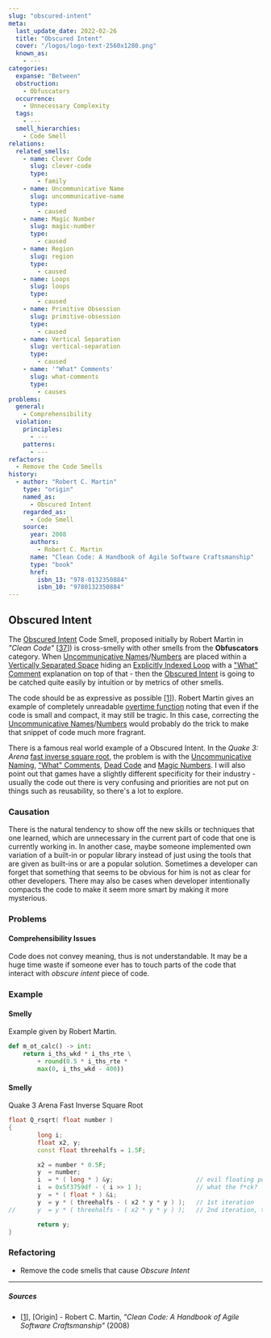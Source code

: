 ```yaml
---
slug: "obscured-intent"
meta:
  last_update_date: 2022-02-26
  title: "Obscured Intent"
  cover: "/logos/logo-text-2560x1280.png"
  known_as:
    - ---
categories:
  expanse: "Between"
  obstruction:
    - Obfuscators
  occurrence:
    - Unnecessary Complexity
  tags:
    - ---
  smell_hierarchies:
    - Code Smell
relations:
  related_smells:
    - name: Clever Code
      slug: clever-code
      type:
        - family
    - name: Uncommunicative Name
      slug: uncommunicative-name
      type:
        - caused
    - name: Magic Number
      slug: magic-number
      type:
        - caused
    - name: Region
      slug: region
      type:
        - caused
    - name: Loops
      slug: loops
      type:
        - caused
    - name: Primitive Obsession
      slug: primitive-obsession
      type:
        - caused
    - name: Vertical Separation
      slug: vertical-separation
      type:
        - caused
    - name: '"What" Comments'
      slug: what-comments
      type:
        - causes
problems:
  general:
    - Comprehensibility
  violation:
    principles:
      - ---
    patterns:
      - ---
refactors:
  - Remove the Code Smells
history:
  - author: "Robert C. Martin"
    type: "origin"
    named_as:
      - Obscured Intent
    regarded_as:
      - Code Smell
    source:
      year: 2008
      authors:
        - Robert C. Martin
      name: "Clean Code: A Handbook of Agile Software Craftsmanship"
      type: "book"
      href:
        isbn_13: "978-0132350884"
        isbn_10: "9780132350884"
---
```


## Obscured Intent

The [Obscured Intent](./obscured-intent.md) Code Smell, proposed initially by Robert Martin in _"Clean Code"_ [[37](#sources)]) is cross-smelly with other smells from the **Obfuscators** category. When [Uncommunicative Names](./uncommunicative-name.md)/[Numbers](./magic-number.md) are placed within a [Vertically Separated Space](./vertical-separation.md) hiding an [Explicitly Indexed Loop](./imperative-loops.md) with a ["What" Comment](./what-comment.md) explanation on top of that - then the [Obscured Intent](./obscured-intent.md) is going to be catched quite easily by intuition or by metrics of other smells.

The code should be as expressive as possible [[1](#sources)]). Robert Martin gives an example of completely unreadable [overtime function](#Obscured-Intent) noting that even if the code is small and compact, it may still be tragic. In this case, correcting the [Uncommunicative Names](./uncommunicative-name.md)/[Numbers](./magic-number.md) would probably do the trick to make that snippet of code much more fragrant.

There is a famous real world example of a Obscured Intent. In the _Quake 3: Arena_ [fast inverse square root](#example-1), the problem is with the [Uncommunicative Naming](./uncommunicative-name.md), ["What" Comments](./what-comment.md), [Dead Code](./dead-code.md) and [Magic Numbers](./magic-number.md). I will also point out that games have a slightly different specificity for their industry - usually the code out there is very confusing and priorities are not put on things such as reusability, so there's a lot to explore.

### Causation

There is the natural tendency to show off the new skills or techniques that one learned, which are unnecessary in the current part of code that one is currently working in. In another case, maybe someone implemented own variation of a built-in or popular library instead of just using the tools that are given as built-ins or are a popular solution. Sometimes a developer can forget that something that seems to be obvious for him is not as clear for other developers. There may also be cases when developer intentionally compacts the code to make it seem more smart by making it more mysterious.

### Problems

#### **Comprehensibility Issues**

Code does not convey meaning, thus is not understandable. It may be a huge time waste if someone ever has to touch parts of the code that interact with _obscure intent_ piece of code.

### Example

<div class="example-block">

#### Smelly

Example given by Robert Martin.

```py
def m_ot_calc() -> int:
    return i_ths_wkd * i_ths_rte \
        + round(0.5 * i_ths_rte *
        max(0, i_ths_wkd - 400))
```

</div>

<div class="example-block">

#### Smelly

Quake 3 Arena Fast Inverse Square Root

```c++
float Q_rsqrt( float number )
{
        long i;
        float x2, y;
        const float threehalfs = 1.5F;

        x2 = number * 0.5F;
        y  = number;
        i  = * ( long * ) &y;                       // evil floating point bit level hacking
        i  = 0x5f3759df - ( i >> 1 );               // what the f*ck?
        y  = * ( float * ) &i;
        y  = y * ( threehalfs - ( x2 * y * y ) );   // 1st iteration
//      y  = y * ( threehalfs - ( x2 * y * y ) );   // 2nd iteration, this can be removed

        return y;
}
```

</div>

### Refactoring

- Remove the code smells that cause _Obscure Intent_

---

##### Sources

- [[1](#sources)], [Origin] - Robert C. Martin, _"Clean Code: A Handbook of Agile Software Craftsmanship"_ (2008)
